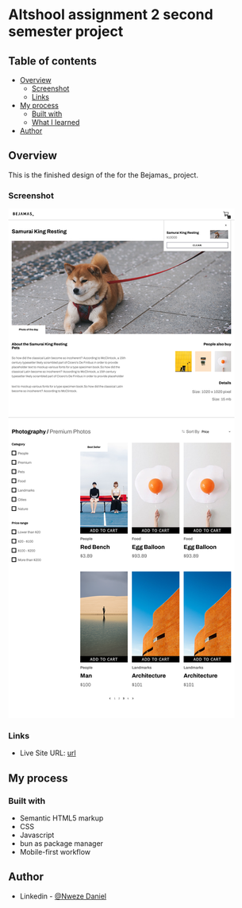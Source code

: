 # Altshool assignment 2 second semester project

## Table of contents

- [Overview](#overview)
  - [Screenshot](#screenshot)
  - [Links](#links)
- [My process](#my-process)
  - [Built with](#built-with)
  - [What I learned](#what-i-learned)
- [Author](#author)

## Overview

This is the finished design of the for the Bejamas\_ project.

### Screenshot

![](./public/assets/images/Screenshot.png)

### Links

- Live Site URL: [url](https://begamas.netlify.app/)

## My process

### Built with

- Semantic HTML5 markup
- CSS
- Javascript
- bun as package manager
- Mobile-first workflow

## Author

- Linkedin - [@Nweze Daniel](https://www.linkedin.com/in/daniel-nweze-017909214/)
